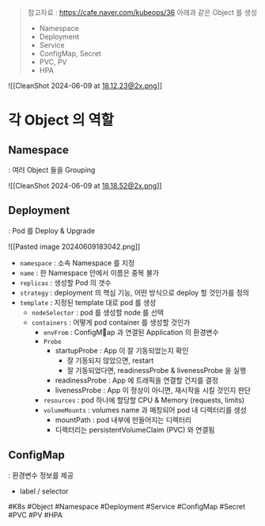 > 참고자료 : https://cafe.naver.com/kubeops/36
> 아래과 같은 Object 를 생성
>   - Namespace
>   - Deployment
>   - Service
>   - ConfigMap, Secret
>   - PVC, PV
>   - HPA

![[CleanShot 2024-06-09 at 18.12.23@2x.png]]
# 각 Object 의 역할

## **Namespace**
: 여러 Object 들을 Grouping

![[CleanShot 2024-06-09 at 18.18.52@2x.png]]

## **Deployment**
: Pod 를 Deploy & Upgrade

![[Pasted image 20240609183042.png]]

- `namespace` : 소속 Namespace 를 지정
- `name` : 한 Namespace 안에서 이름은 중복 불가
- `replicas` : 생성할 Pod 의 갯수
- `strategy` : deployment 의 핵심 기능, 어떤  방식으로 deploy 할 것인가를 정의
- `template` : 지정된 template 대로 pod 를 생성
	- `nodeSelector` : pod 를 생성할 node 를 선택
	- `containers` : 어떻게 pod container 를 생성할 것인가
		- `envFrom` : ConfigMap 과 연결된 Application 의 환경변수
		- `Probe`
			- startupProbe : App 이 잘 기동되었는지 확인
				- 잘 기동되지 않았으면, restart
				- 잘 기동되었다면, readinessProbe & livenessProbe 을 실행
			- readinessProbe : App 에 트래픽을 연결할 건지를 결정
			- livenessProbe : App 이 정상이 아니면, 재시작을 시킬 것인지 판단
		- `resources` : pod 하나에 할당할 CPU & Memory (requests, limits)
		- `volumeMounts` : volumes name 과 매칭되어 pod 내 디렉터리를 생성
			- mountPath : pod 내부에 만들어지는 디렉터리
			- 디렉터리는 persistentVolumeClaim (PVC) 와 연결됨

## **ConfigMap**
: 환경변수 정보를 제공



- label / selector





#K8s #Object 
#Namespace #Deployment #Service #ConfigMap #Secret #PVC #PV #HPA
